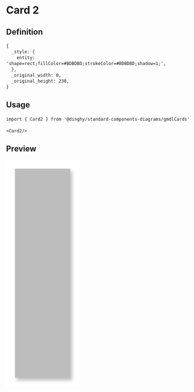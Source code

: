 # Card 2

## Definition

```
{
  _style: { 
    entity: 'shape=rect;fillColor=#BDBDBD;strokeColor=#BDBDBD;shadow=1;',
  },
  _original_width: 0,
  _original_height: 230,
}
```

## Usage

```
import { Card2 } from '@dinghy/standard-components-diagrams/gmdlCards'

<Card2/>
```

## Preview

<img src="./card-2.png" width="200"/>
